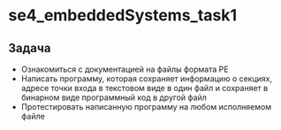 # se4_embeddedSystems_task1
## Задача
* Ознакомиться с документацией на файлы формата РЕ
* Написать программу, которая сохраняет информацию о секциях, адресе точки входа в текстовом виде в один файл и сохраняет в бинарном виде программный код в другой файл
* Протестировать написанную программу на любом исполняемом файле
